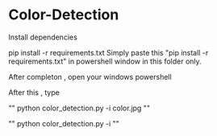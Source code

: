 # Color-Detection

Install dependencies

pip install -r requirements.txt
Simply paste this "pip install -r requirements.txt" in powershell window in this folder only.

After completon , open your windows powershell 

After this , type 

"" python color_detection.py -i color.jpg ""

"" python color_detection.py -i <add your image path here> ""
